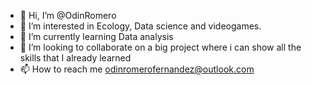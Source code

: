 - 👋 Hi, I’m @OdinRomero
- 👀 I’m interested in Ecology, Data science and videogames.
- 🌱 I’m currently learning Data analysis
- 💞️ I’m looking to collaborate on a big project where i can show all the skills that I already learned
- 📫 How to reach me odinromerofernandez@outlook.com

<!---
OdinRomero/OdinRomero is a ✨ special ✨ repository because its `README.md` (this file) appears on your GitHub profile.
You can click the Preview link to take a look at your changes.
--->
